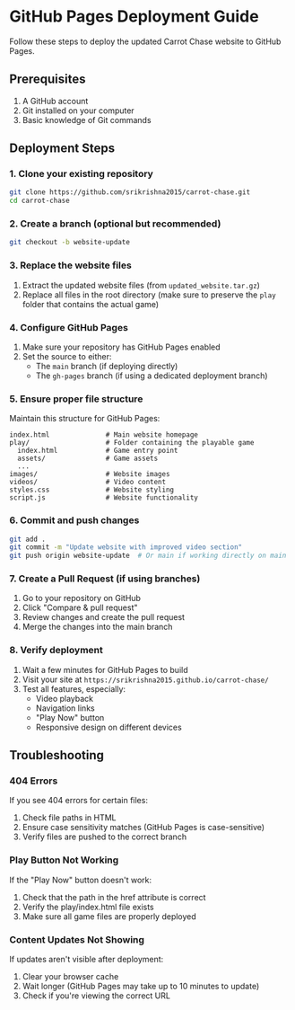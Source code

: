 # GitHub Pages Deployment Guide

Follow these steps to deploy the updated Carrot Chase website to GitHub Pages.

## Prerequisites

1. A GitHub account
2. Git installed on your computer
3. Basic knowledge of Git commands

## Deployment Steps

### 1. Clone your existing repository

```bash
git clone https://github.com/srikrishna2015/carrot-chase.git
cd carrot-chase
```

### 2. Create a branch (optional but recommended)

```bash
git checkout -b website-update
```

### 3. Replace the website files

1. Extract the updated website files (from `updated_website.tar.gz`)
2. Replace all files in the root directory 
   (make sure to preserve the `play` folder that contains the actual game)

### 4. Configure GitHub Pages

1. Make sure your repository has GitHub Pages enabled
2. Set the source to either:
   - The `main` branch (if deploying directly)
   - The `gh-pages` branch (if using a dedicated deployment branch)

### 5. Ensure proper file structure

Maintain this structure for GitHub Pages:
```
index.html              # Main website homepage
play/                   # Folder containing the playable game
  index.html            # Game entry point
  assets/               # Game assets
  ...
images/                 # Website images
videos/                 # Video content
styles.css              # Website styling
script.js               # Website functionality
```

### 6. Commit and push changes

```bash
git add .
git commit -m "Update website with improved video section"
git push origin website-update  # Or main if working directly on main
```

### 7. Create a Pull Request (if using branches)

1. Go to your repository on GitHub
2. Click "Compare & pull request"
3. Review changes and create the pull request
4. Merge the changes into the main branch

### 8. Verify deployment

1. Wait a few minutes for GitHub Pages to build
2. Visit your site at `https://srikrishna2015.github.io/carrot-chase/`
3. Test all features, especially:
   - Video playback 
   - Navigation links
   - "Play Now" button
   - Responsive design on different devices

## Troubleshooting

### 404 Errors

If you see 404 errors for certain files:
1. Check file paths in HTML
2. Ensure case sensitivity matches (GitHub Pages is case-sensitive)
3. Verify files are pushed to the correct branch

### Play Button Not Working

If the "Play Now" button doesn't work:
1. Check that the path in the href attribute is correct
2. Verify the play/index.html file exists
3. Make sure all game files are properly deployed

### Content Updates Not Showing

If updates aren't visible after deployment:
1. Clear your browser cache
2. Wait longer (GitHub Pages may take up to 10 minutes to update)
3. Check if you're viewing the correct URL